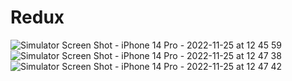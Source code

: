 # Redux

![Simulator Screen Shot - iPhone 14 Pro - 2022-11-25 at 12 45 59](https://user-images.githubusercontent.com/99264718/203923213-3a7042ad-0ed7-4782-8daa-85013166ae4f.png)
![Simulator Screen Shot - iPhone 14 Pro - 2022-11-25 at 12 47 38](https://user-images.githubusercontent.com/99264718/203923221-451348cc-c0e1-44ad-8b22-110cbb6f88d6.png)
![Simulator Screen Shot - iPhone 14 Pro - 2022-11-25 at 12 47 42](https://user-images.githubusercontent.com/99264718/203923227-cd9928fa-05f3-45be-a16a-3501b4787c7f.png)
